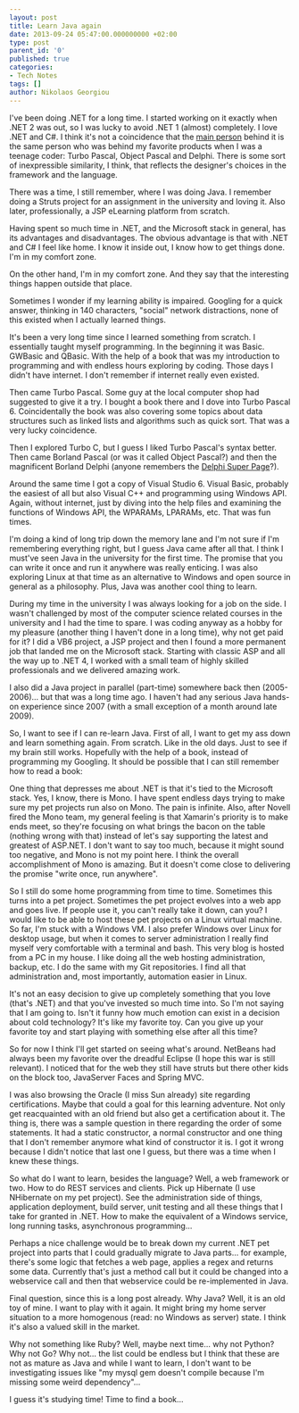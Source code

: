 ```yaml
---
layout: post
title: Learn Java again
date: 2013-09-24 05:47:00.000000000 +02:00
type: post
parent_id: '0'
published: true
categories:
- Tech Notes
tags: []
author: Nikolaos Georgiou
---
```


I've been doing .NET for a long time. I started working on it exactly when .NET 2 was out, so I was lucky to avoid .NET 1 (almost) completely. I love .NET and C#. I think it's not a coincidence that the <a href="http://en.wikipedia.org/wiki/Anders_Hejlsberg">main person</a> behind it is the same person who was behind my favorite products when I was a teenage coder: Turbo Pascal, Object Pascal and Delphi. There is some sort of inexpressible similarity, I think, that reflects the designer's choices in the framework and the language.

There was a time, I still remember, where I was doing Java. I remember doing a Struts project for an assignment in the university and loving it. Also later, professionally, a JSP eLearning platform from scratch.

Having spent so much time in .NET, and the Microsoft stack in general, has its advantages and disadvantages. The obvious advantage is that with .NET and C# I feel like home. I know it inside out, I know how to get things done. I'm in my comfort zone.

On the other hand, I'm in my comfort zone. And they say that the interesting things happen outside that place.

Sometimes I wonder if my learning ability is impaired. Googling for a quick answer, thinking in 140 characters, "social" network distractions, none of this existed when I actually learned things.

It's been a very long time since I learned something from scratch. I essentially taught myself programming. In the beginning it was Basic. GWBasic and QBasic. With the help of a book that was my introduction to programming and with endless hours exploring by coding. Those days I didn't have internet. I don't remember if internet really even existed.

Then came Turbo Pascal. Some guy at the local computer shop had suggested to give it a try. I bought a book there and I dove into Turbo Pascal 6. Coincidentally the book was also covering some topics about data structures such as linked lists and algorithms such as quick sort. That was a very lucky coincidence.

Then I explored Turbo C, but I guess I liked Turbo Pascal's syntax better. Then came Borland Pascal (or was it called Object Pascal?) and then the magnificent Borland Delphi (anyone remembers the <a href="http://delphi.icm.edu.pl/">Delphi Super Page</a>?).

Around the same time I got a copy of Visual Studio 6. Visual Basic, probably the easiest of all but also Visual C++ and programming using Windows API. Again, without internet, just by diving into the help files and examining the functions of Windows API, the WPARAMs, LPARAMs, etc. That was fun times.

I'm doing a kind of long trip down the memory lane and I'm not sure if I'm remembering everything right, but I guess Java came after all that. I think I must've seen Java in the university for the first time. The promise that you can write it once and run it anywhere was really enticing. I was also exploring Linux at that time as an alternative to Windows and open source in general as a philosophy. Plus, Java was another cool thing to learn.

During my time in the university I was always looking for a job on the side. I wasn't challenged by most of the computer science related courses in the university and I had the time to spare. I was coding anyway as a hobby for my pleasure (another thing I haven't done in a long time), why not get paid for it? I did a VB6 project, a JSP project and then I found a more permanent job that landed me on the Microsoft stack. Starting with classic ASP and all the way up to .NET 4, I worked with a small team of highly skilled professionals and we delivered amazing work.

I also did a Java project in parallel (part-time) somewhere back then (2005-2006)... but that was a long time ago. I haven't had any serious Java hands-on experience since 2007 (with a small exception of a month around late 2009).

So, I want to see if I can re-learn Java. First of all, I want to get my ass down and learn something again. From scratch. Like in the old days. Just to see if my brain still works. Hopefully with the help of a book, instead of programming my Googling. It should be possible that I can still remember how to read a book:

One thing that depresses me about .NET is that it's tied to the Microsoft stack. Yes, I know, there is Mono. I have spent endless days trying to make sure my pet projects run also on Mono. The pain is infinite. Also, after Novell fired the Mono team, my general feeling is that Xamarin's priority is to make ends meet, so they're focusing on what brings the bacon on the table (nothing wrong with that) instead of let's say supporting the latest and greatest of ASP.NET. I don't want to say too much, because it might sound too negative, and Mono is not my point here. I think the overall accomplishment of Mono is amazing. But it doesn't come close to delivering the promise "write once, run anywhere".

So I still do some home programming from time to time. Sometimes this turns into a pet project. Sometimes the pet project evolves into a web app and goes live. If people use it, you can't really take it down, can you? I would like to be able to host these pet projects on a Linux virtual machine. So far, I'm stuck with a Windows VM. I also prefer Windows over Linux for desktop usage, but when it comes to server administration I really find myself very comfortable with a terminal and bash. This very blog is hosted from a PC in my house. I like doing all the web hosting administration, backup, etc. I do the same with my Git repositories. I find all that administration and, most importantly, automation easier in Linux.

It's not an easy decision to give up completely something that you love (that's .NET) and that you've invested so much time into. So I'm not saying that I am going to. Isn't it funny how much emotion can exist in a decision about cold technology? It's like my favorite toy. Can you give up your favorite toy and start playing with something else after all this time?

So for now I think I'll get started on seeing what's around. NetBeans had always been my favorite over the dreadful Eclipse (I hope this war is still relevant). I noticed that for the web they still have struts but there other kids on the block too, JavaServer Faces and Spring MVC.

I was also browsing the Oracle (I miss Sun already) site regarding certifications. Maybe that could a goal for this learning adventure. Not only get reacquainted with an old friend but also get a certification about it. The thing is, there was a sample question in there regarding the order of some statements. It had a static constructor, a normal constructor and one thing that I don't remember anymore what kind of constructor it is. I got it wrong because I didn't notice that last one I guess, but there was a time when I knew these things.

So what do I want to learn, besides the language? Well, a web framework or two. How to do REST services and clients. Pick up Hibernate (I use NHibernate on my pet project). See the administration side of things, application deployment, build server, unit testing and all these things that I take for granted in .NET. How to make the equivalent of a Windows service, long running tasks, asynchronous programming...

Perhaps a nice challenge would be to break down my current .NET pet project into parts that I could gradually migrate to Java parts... for example, there's some logic that fetches a web page, applies a regex and returns some data. Currently that's just a method call but it could be changed into a webservice call and then that webservice could be re-implemented in Java.

Final question, since this is a long post already. Why Java? Well, it is an old toy of mine. I want to play with it again. It might bring my home server situation to a more homogenous (read: no Windows as server) state. I think it's also a valued skill in the market.

Why not something like Ruby? Well, maybe next time... why not Python? Why not Go? Why not... the list could be endless but I think that these are not as mature as Java and while I want to learn, I don't want to be investigating issues like "my mysql gem doesn't compile because I'm missing some weird dependency"...

I guess it's studying time! Time to find a book...
